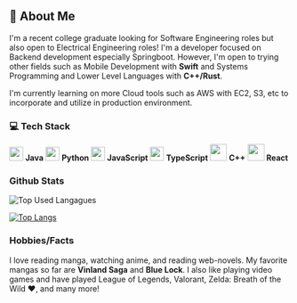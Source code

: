 ## 👋 About Me 
I'm a recent college graduate looking for Software Engineering roles but also open to Electrical Engineering roles! I'm a developer focused on Backend development especially Springboot. However, I'm open to trying other fields such as Mobile Development with **Swift** and Systems Programming and Lower Level Languages with **C++/Rust**. 

I'm currently learning on more Cloud tools such as AWS with EC2, S3, etc to incorporate and utilize in production environment. 

### 💻 Tech Stack 
<img src="https://cdn.jsdelivr.net/gh/devicons/devicon/icons/java/java-original.svg" width="25"/> **Java**
<img src="https://cdn.jsdelivr.net/gh/devicons/devicon/icons/python/python-original.svg" width="25"/> **Python**
<img src="https://cdn.jsdelivr.net/gh/devicons/devicon/icons/javascript/javascript-original.svg" width="25"/> **JavaScript**
<img src="https://cdn.jsdelivr.net/gh/devicons/devicon/icons/typescript/typescript-original.svg" width="25"/> **TypeScript**
<img src="https://cdn.jsdelivr.net/gh/devicons/devicon/icons/cplusplus/cplusplus-original.svg" width="30"/> **C++**
<img src="https://cdn.jsdelivr.net/gh/devicons/devicon/icons/react/react-original.svg" width="30"/> **React**

### Github Stats 
![Top Used Langagues](https://github-readme-stats.vercel.app/api/top-langs/?username=sheepodeepo&theme=tokyonight)

[![Top Langs](https://github-readme-stats.vercel.app/api?username=sheepodeepo&theme=algolia&show_icons=true)](https://github.com/sheepodeepo)

### Hobbies/Facts 
I love reading manga, watching anime, and reading web-novels. My favorite mangas so far are **Vinland Saga** and **Blue Lock**. I also like playing video games and have played League of Legends, Valorant, Zelda: Breath of the Wild ❤️, and many more! 
<!--
**Sheepodeepo/Sheepodeepo** is a ✨ _special_ ✨ repository because its `README.md` (this file) appears on your GitHub profile.

Here are some ideas to get you started:

- 🔭 I’m currently working on ...
- 🌱 I’m currently learning ...
- 👯 I’m looking to collaborate on ...
- 🤔 I’m looking for help with ...
- 💬 Ask me about ...
- 📫 How to reach me: ...
- 😄 Pronouns: ...
- ⚡ Fun fact: ...
-->
